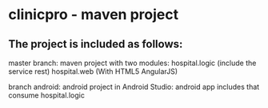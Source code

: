 # clinicpro - maven project

## The project is included as follows:

master branch:
   maven project with two modules:
    hospital.logic (include the service rest)
    hospital.web (With HTML5 AngularJS)

branch android:
 android project in Android Studio:
  android app includes that consume hospital.logic



